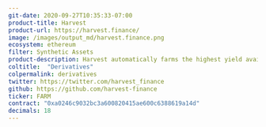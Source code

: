 ```yaml
---
git-date: 2020-09-27T10:35:33-07:00
product-title: Harvest
product-url: https://harvest.finance/
image: /images/output_md/harvest.finance.png
ecosystem: ethereum
filter: Synthetic Assets
product-description: Harvest automatically farms the highest yield available from the newest DeFi protocols, and optimizes the yields that are received using the latest farming techniques.
coltitle:  "Derivatives"
colpermalink: derivatives
twitter: https://twitter.com/harvest_finance
github: https://github.com/harvest-finance
ticker: FARM
contract: "0xa0246c9032bc3a600820415ae600c6388619a14d"
decimals: 18
---
```

